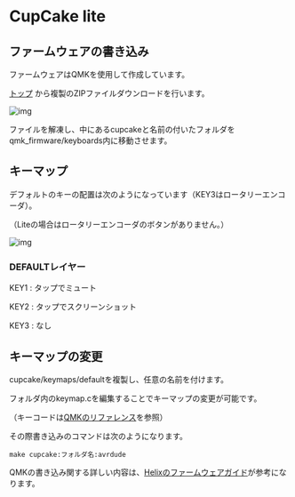 # CupCake lite


## ファームウェアの書き込み

ファームウェアはQMKを使用して作成しています。

[トップ](https://github.com/nnaa0504/cupcake_lite) から複製のZIPファイルダウンロードを行います。

![img](https://imgur.com/ZONXZ9T.jpg)

ファイルを解凍し、中にあるcupcakeと名前の付いたフォルダをqmk_firmware/keyboards内に移動させます。


## キーマップ

デフォルトのキーの配置は次のようになっています（KEY3はロータリーエンコーダ）。

（Liteの場合はロータリーエンコーダのボタンがありません。）

![img](https://imgur.com/w4HKdTP.jpg)


### DEFAULTレイヤー

 KEY1 : タップでミュート 
 
 KEY2 : タップでスクリーンショット 
 
 KEY3 : なし 
 

## キーマップの変更

cupcake/keymaps/defaultを複製し、任意の名前を付けます。

フォルダ内のkeymap.cを編集することでキーマップの変更が可能です。

（キーコードは[QMKのリファレンス](https://docs.qmk.fm/#/keycodes)を参照）

その際書き込みのコマンドは次のようになります。

    make cupcake:フォルダ名:avrdude

QMKの書き込み関する詳しい内容は、[Helixのファームウェアガイド](https://github.com/MakotoKurauchi/helix/blob/master/Doc/firmware_jp.md)が参考になります。
